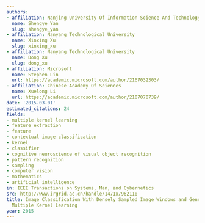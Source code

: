 ```yaml
---
authors:
- affiliation: Nanjing University Of Information Science And Technology
  name: Shengye Yan
  slug: shengye_yan
- affiliation: Nanyang Technological University
  name: Xinxing Xu
  slug: xinxing_xu
- affiliation: Nanyang Technological University
  name: Dong Xu
  slug: dong_xu
- affiliation: Microsoft
  name: Stephen Lin
  url: https://academic.microsoft.com/author/2167032303/
- affiliation: Chinese Academy Of Sciences
  name: Xuelong Li
  url: https://academic.microsoft.com/author/2107070739/
date: '2015-03-01'
estimated_citations: 24
fields:
- multiple kernel learning
- feature extraction
- feature
- contextual image classification
- kernel
- classifier
- cognitive neuroscience of visual object recognition
- pattern recognition
- sampling
- computer vision
- mathematics
- artificial intelligence
in: IEEE Transactions on Systems, Man, and Cybernetics
src: http://www.irgrid.ac.cn/handle/1471x/962110
title: Image Classification With Densely Sampled Image Windows and Generalized Adaptive
  Multiple Kernel Learning
year: 2015
---
```

